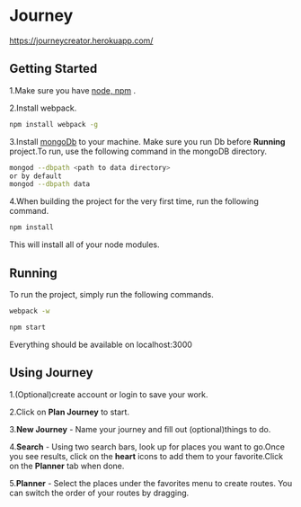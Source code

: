 # Journey
https://journeycreator.herokuapp.com/

## Getting Started
1.Make sure you have [node, npm](https://nodejs.org/en/) .

2.Install webpack.

```bash
npm install webpack -g
```

3.Install [mongoDb](https://docs.mongodb.com/getting-started/shell/tutorial/install-mongodb-on-os-x/) to your machine.
Make sure you run Db before **Running** project.To run, use the following command in the mongoDB directory.
```bash
mongod --dbpath <path to data directory>
or by default
mongod --dbpath data
```
4.When building the project for the very first time, run the following command.
```bash
npm install
```

This will install all of your node modules.

## Running
To run the project, simply run the following commands.
```bash
webpack -w
```
```bash
npm start
```
Everything should be available on localhost:3000

## Using Journey

1.(Optional)create account or login to save your work.

2.Click on **Plan Journey** to start.

3.**New Journey** - Name  your journey and fill out (optional)things to do.

4.**Search** - Using two search bars, look up for places you want to go.Once you see results, click on the **heart** icons to add them to your favorite.Click on the **Planner** tab when done.

5.**Planner** - Select the places under the favorites menu to create routes. You can switch the order of your routes by dragging.
